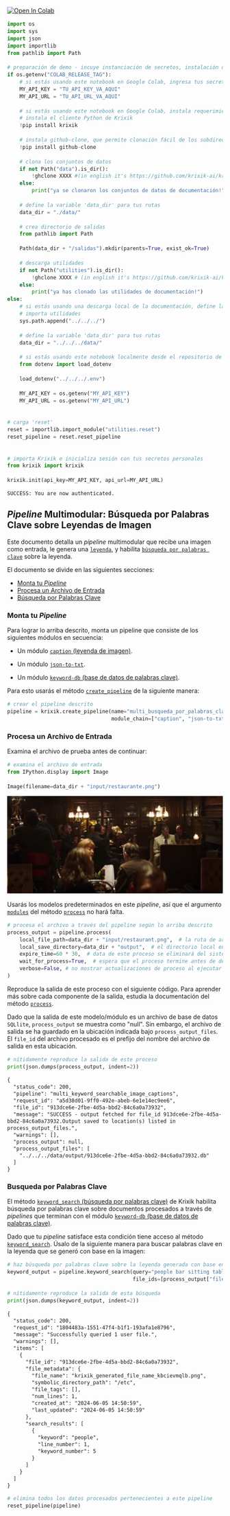 <a href="https://colab.research.google.com/github/krixik-ai/krixik-docs/blob/main/docs/examples/search_pipeline_examples/multi_keyword_searchable_image_captions.ipynb" target="_parent"><img src="https://colab.research.google.com/assets/colab-badge.svg" alt="Open In Colab"/></a>


```python
import os
import sys
import json
import importlib
from pathlib import Path

# preparación de demo - incuye instanciación de secretos, instalación de requerimientos, y definición de rutas
if os.getenv("COLAB_RELEASE_TAG"):
    # si estás usando este notebook en Google Colab, ingresa tus secretos acá
    MY_API_KEY = "TU_API_KEY_VA_AQUI"
    MY_API_URL = "TU_API_URL_VA_AQUI"

    # si estás usando este notebook en Google Colab, instala requerimientos y descarga los subdirectorios requeridos
    # instala el cliente Python de Krixik
    !pip install krixik

    # instala github-clone, que permite clonación fácil de los subdirectorios del repositorio de documentación XXX
    !pip install github-clone

    # clona los conjuntos de datos
    if not Path("data").is_dir():
        !ghclone XXXX #(in english it's https://github.com/krixik-ai/krixik-docs/tree/main/data)
    else:
        print("ya se clonaron los conjuntos de datos de documentación!")

    # define la variable 'data_dir' para tus rutas
    data_dir = "./data/"

    # crea directorio de salidas
    from pathlib import Path

    Path(data_dir + "/salidas").mkdir(parents=True, exist_ok=True)

    # descarga utilidades
    if not Path("utilities").is_dir():
        !ghclone XXXX # (in english it's https://github.com/krixik-ai/krixik-docs/tree/main/utilities)
    else:
        print("ya has clonado las utilidades de documentación!")
else:
    # si estás usando una descarga local de la documentación, define las rutas relativas a la estructura local de la documentación
    # importa utilidades
    sys.path.append("../../../")

    # define la variable 'data_dir' para tus rutas
    data_dir = "../../../data/"

    # si estás usando este notebook localmente desde el repositorio de documentación Krixik, carga tus secretos de un archivo .env ubicado en la base del repositorio de documentación
    from dotenv import load_dotenv

    load_dotenv("../../../.env")

    MY_API_KEY = os.getenv("MY_API_KEY")
    MY_API_URL = os.getenv("MY_API_URL")


# carga 'reset'
reset = importlib.import_module("utilities.reset")
reset_pipeline = reset.reset_pipeline


# importa Krixik e inicializa sesión con tus secretos personales
from krixik import krixik

krixik.init(api_key=MY_API_KEY, api_url=MY_API_URL)
```

    SUCCESS: You are now authenticated.


## *Pipeline* Multimodular: Búsqueda por Palabras Clave sobre Leyendas de Imagen

Este documento detalla un *pipeline* multimodular que recibe una imagen como entrada, le genera una [`leyenda`](../../modulos/modulos_ia/modulo_caption_leyenda_de_imagen.md), y habilita [`búsqueda por palabras clave`](../../sistema/metodos_de_busqueda/metodo_keyword_search_busqueda_por_palabras_clave.md) sobre la leyenda.

El documento se divide en las siguientes secciones:

- [Monta tu *Pipeline*](#monta-tu-pipeline)
- [Procesa un Archivo de Entrada](#procesa-un-archivo-de-entrada)
- [Búsqueda por Palabras Clave](#busqueda-por-palabras-clave)

### Monta tu *Pipeline*

Para lograr lo arriba descrito, monta un pipeline que consiste de los siguientes módulos en secuencia:

- Un módulo [`caption` (leyenda de imagen)](../../modulos/modulos_ia/modulo_caption_leyenda_de_imagen.md).

- Un módulo [`json-to-txt`](../../modulos/modulos_de_funciones_de_apoyo/modulo_json-to-txt.md).

- Un módulo [`keyword-db` (base de datos de palabras clave)](../../modulos/modulos_de_bases_de_datos/modulo_keyword-db_base_de_datos_de_palabras_clave.md).

Para esto usarás el método [`create_pipeline`](../../sistema/creacion_de_pipelines/creacion_de_pipelines.md) de la siguiente manera:


```python
# crear el pipeline descrito
pipeline = krixik.create_pipeline(name="multi_busqueda_por_palabras_clave_leyendas_de_imagenes",
                                  module_chain=["caption", "json-to-txt", "keyword-db"])
```

### Procesa un Archivo de Entrada

Examina el archivo de prueba antes de continuar:


```python
# examina el archivo de entrada
from IPython.display import Image

Image(filename=data_dir + "input/restaurante.png")
```




    
![png](multi_busqueda_por_palabras_clave_sobre_leyendas_de_imagen_files/multi_busqueda_por_palabras_clave_sobre_leyendas_de_imagen_6_0.png)
    



Usarás los modelos predeterminados en este *pipeline*, así que el argumento [`modules`](../../sistema/parametros_y_procesar_archivos_a_traves_de_pipelines/metodo_process_procesar.md#seleccion-de-modelo-por-medio-del-argumento-modules) del método [`process`](../../sistema/parametros_y_procesar_archivos_a_traves_de_pipelines/metodo_process_procesar.md) no hará falta.


```python
# procesa el archivo a través del pipeline según lo arriba descrito
process_output = pipeline.process(
    local_file_path=data_dir + "input/restaurant.png",  # la ruta de archivo inicial en la que yace el archivo de entrada
    local_save_directory=data_dir + "output",  # el directorio local en el que se guardará el archivo de salida
    expire_time=60 * 30,  # data de este proceso se eliminará del sistema Krixik en 30 minutos
    wait_for_process=True,  # espera que el proceso termine antes de devolver control del IDE al usuario
    verbose=False, # no mostrar actualizaciones de proceso al ejecutar el código
)
```

Reproduce la salida de este proceso con el siguiente código. Para aprender más sobre cada componente de la salida, estudia la documentación del método [`process`](../../sistema/parametros_y_procesar_archivos_a_traves_de_pipelines/metodo_process_procesar.md).

Dado que la salida de este modelo/módulo es un archivo de base de datos `SQLlite`, `process_output` se muestra como "null". Sin embargo, el archivo de salida se ha guardado en la ubicación indicada bajo `process_output_files`. El `file_id` del archivo procesado es el prefijo del nombre del archivo de salida en esta ubicación.


```python
# nítidamente reproduce la salida de este proceso
print(json.dumps(process_output, indent=2))
```

    {
      "status_code": 200,
      "pipeline": "multi_keyword_searchable_image_captions",
      "request_id": "a5d38d01-9ff0-492e-abeb-6e1e14ec9ee6",
      "file_id": "913dce6e-2fbe-4d5a-bbd2-84c6a0a73932",
      "message": "SUCCESS - output fetched for file_id 913dce6e-2fbe-4d5a-bbd2-84c6a0a73932.Output saved to location(s) listed in process_output_files.",
      "warnings": [],
      "process_output": null,
      "process_output_files": [
        "../../../data/output/913dce6e-2fbe-4d5a-bbd2-84c6a0a73932.db"
      ]
    }


### Busqueda por Palabras Clave

El método [`keyword_search` (búsqueda por palabras clave)](../../sistema/metodos_de_busqueda/metodo_keyword_search_busqueda_por_palabras_clave.md) de Krixik habilita búsqueda por palabras clave sobre documentos procesados a través de *pipelines* que terminan con el módulo [`keyword-db` (base de datos de palabras clave)](../../modulos/modulos_de_bases_de_datos/modulo_keyword-db_base_de_datos_de_palabras_clave.md).

Dado que tu *pipeline* satisface esta condición tiene acceso al método [`keyword_search`](../../sistema/metodos_de_busqueda/metodo_keyword_search_busqueda_por_palabras_clave.md). Úsalo de la siguiente manera para buscar palabras clave en la leyenda que se generó con base en la imagen:


```python
# haz búsqueda por palabras clave sobre la leyenda generada con base en la imagen procesada por el pipeline
keyword_output = pipeline.keyword_search(query="people bar sitting tables dinner drinks",
                                         file_ids=[process_output["file_id"]])

# nítidamente reproduce la salida de esta búsqueda
print(json.dumps(keyword_output, indent=2))
```

    {
      "status_code": 200,
      "request_id": "1804483a-1551-47f4-b1f1-193afa1e8796",
      "message": "Successfully queried 1 user file.",
      "warnings": [],
      "items": [
        {
          "file_id": "913dce6e-2fbe-4d5a-bbd2-84c6a0a73932",
          "file_metadata": {
            "file_name": "krixik_generated_file_name_kbcievmqlb.png",
            "symbolic_directory_path": "/etc",
            "file_tags": [],
            "num_lines": 1,
            "created_at": "2024-06-05 14:50:59",
            "last_updated": "2024-06-05 14:50:59"
          },
          "search_results": [
            {
              "keyword": "people",
              "line_number": 1,
              "keyword_number": 5
            }
          ]
        }
      ]
    }



```python
# elimina todos los datos procesados pertenecientes a este pipeline
reset_pipeline(pipeline)
```
